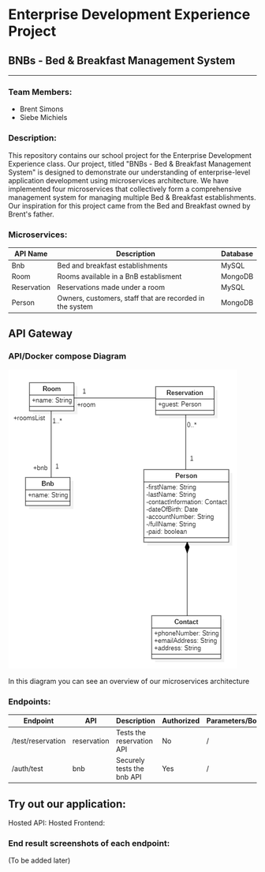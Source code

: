 # Enterprise Development Experience Project

## BNBs - Bed & Breakfast Management System

---

### Team Members:

- Brent Simons
- Siebe Michiels

### Description:

This repository contains our school project for the Enterprise Development Experience class. Our project, titled "BNBs - Bed & Breakfast Management System" is designed to demonstrate our understanding of enterprise-level application development using microservices architecture. We have implemented four microservices that collectively form a comprehensive management system for managing multiple Bed & Breakfast establishments. Our inspiration for this project came from the Bed and Breakfast owned by Brent's father.

### Microservices:

| API Name    | Description                                              | Database |
|-------------|----------------------------------------------------------|----------|
| Bnb         | Bed and breakfast establishments                         | MySQL    |
| Room        | Rooms available in a BnB establisment                    | MongoDB  |
| Reservation | Reservations made under a room                           | MySQL    |
| Person      | Owners, customers, staff that are recorded in the system | MongoDB  |

## API Gateway

### API/Docker compose Diagram

![draw.io diagram of our Microservices Architecture](./erd.png)

In this diagram you can see an overview of our microservices architecture

### Endpoints:

| Endpoint          | API         | Description                | Authorized | Parameters/Body |
|-------------------|-------------|----------------------------|------------|-----------------|
| /test/reservation | reservation | Tests the reservation API  | No         | /               |
| /auth/test        | bnb         | Securely tests the bnb API | Yes        | /               |

## Try out our application:

Hosted API: 
Hosted Frontend:

### End result screenshots of each endpoint:

(To be added later)


